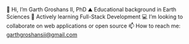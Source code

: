 👋 Hi, I’m Garth Groshans II, PhD
⛰️ Educational background in Earth Sciences
🌱 Actively learning Full-Stack Development
💻 I’m looking to collaborate on web applications or open source
📫 How to reach me: garthgroshansii@gmail.com

<!---
ggroshansii/ggroshansii is a ✨ special ✨ repository because its `README.md` (this file) appears on your GitHub profile.
You can click the Preview link to take a look at your changes.
--->
